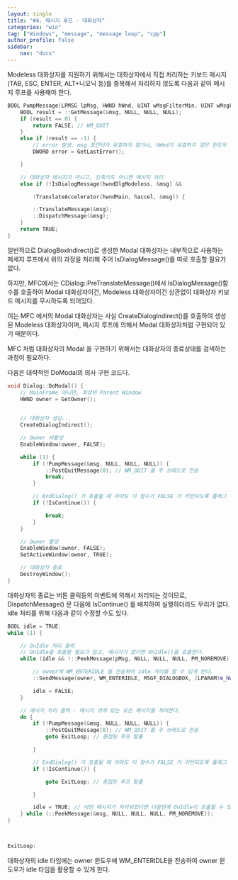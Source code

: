 ```yaml
---
layout: single
title: "#4. 메시지 루프 - 대화상자"
categories: "win"
tag: ["Windows", "message", "message loop", "cpp"]
author_profile: false
sidebar: 
    nav: "docs"
---
```


Modeless 대화상자를 지원하기 위해서는 대화상자에서 직접 처리하는 키보드 메시지(TAB, ESC, ENTER, ALT+니모닉 등)를 중복해서 처리하지 않도록 다음과 같이 메시지 루프를 사용해야 한다.

```cpp
BOOL PumpMessage(LPMSG lpMsg, HWND hWnd, UINT wMsgFilterMin, UINT wMsgFilterMax) {
    BOOL result = ::GetMessage(&msg, NULL, NULL, NULL);
    if (result == 0) {
        return FALSE; // WM_QUIT
    }
    else if (result == -1) {
        // error 발생. msg 포인터가 유효하지 않거나, hWnd가 유효하지 않은 윈도우 핸들인 경우
        DWORD error = GetLastError();

    }

    // 대화상자 메시지가 아니고, 단축키도 아니면 메시지 처리
    else if (!IsDialogMessage(hwndDlgModeless, &msg) &&

        !TranslateAccelerator(hwndMain, haccel, &msg)) {        

        ::TranslateMessage(&msg);
        ::DispatchMessage(&msg);
    }
    return TRUE;
}
```

일반적으로 DialogBoxIndirect()로 생성한 Modal 대화상자는 내부적으로 사용하는 메세지 루프에서 위의 과정을 처리해 주어 IsDialogMessage()를 따로 호출할 필요가 없다.

하지만, MFC에서는 CDialog::PreTranslateMessage()에서 IsDialogMessage()함수를 호출하여 Modal 대화상자이건, Modeless 대화상자이건 상관없이 대화상자 키보드 메시지를 무시하도록 되어있다.

이는 MFC 에서의 Modal 대화상자는 사실 CreateDialogIndirect()를 호출하여 생성된 Modeless 대화상자이며, 메시지 루프에 의해서 Modal 대화상자처럼 구현되어 있기 때문이다.

MFC 처럼 대화상자의 Modal 을 구현하기 위해서는 대화상자의 종료상태를 검색하는 과정이 필요하다.

다음은 대략적인 DoModal의 의사 구현 코드다.

 
```cpp
void Dialog::DoModal() {
    // MainFrame 아니면, 최상위 Parent Window
    HWND owner = GetOwner();

 
    // 대화상자 생성...
    CreateDialogIndirect();

    // Owner 비활성
    EnableWindow(owner, FALSE);

    while (1) {
        if (!PumpMessage(&msg, NULL, NULL, NULL)) {
            ::PostQuitMessage(0); // WM_QUIT 를 주 쓰레드로 전송
            break;
        }

        // EndDialog() 가 호출될 때 아마도 이 함수가 FALSE 가 리턴되도록 플래그 설정을 해야 한다.
        if (!IsContinue()) {  

            break;
        }
    }

    // Owner 활성
    EnableWindow(owner, FALSE);
    SetActiveWindow(owner, TRUE);

    // 대화상자 종료
    DestroyWindow();
}
```

대화상자의 종료는 버튼 클릭등의 이벤트에 의해서 처리되는 것이므로, DispatchMessage() 문 다음에 IsContinue() 를 배치하여 실행하더라도 무리가 없다.
idle 처리를 위해 다음과 같이 수정할 수도 있다.

 
```cpp
BOOL idle = TRUE;
while (1) {

    // OnIdle 처리 블럭
    // OnIdle을 호출할 필요가 있고, 메시지가 없다면 OnIdle()을 호출한다.
    while (idle && !::PeekMessage(pMsg, NULL, NULL, NULL, PM_NOREMOVE)) {

        // owner에 WM_ENTERIDLE 을 전송하여 idle 처리를 할 수 있게 한다.
        ::SendMessage(owner, WM_ENTERIDLE, MSGF_DIALOGBOX, (LPARAM)m_hWnd);

        idle = FALSE;
    }

    // 메시지 처리 블럭 - 메시지 큐에 있는 모든 메시지를 처리한다.
    do {
        if (!PumpMessage(&msg, NULL, NULL, NULL)) {
            ::PostQuitMessage(0); // WM_QUIT 를 주 쓰레드로 전송
            goto ExitLoop; // 중첩된 루프 탈출

        }

        // EndDialog() 가 호출될 때 아마도 이 함수가 FALSE 가 리턴되도록 플래그 설정을 해야 한다.
        if (!IsContinue()) {  

            goto ExitLoop; // 중첩된 루프 탈출

        }

        idle = TRUE; // 어떤 메시지가 처리되었다면 다음번에 OnIdle이 호출될 수 있게 한다.
    } while (::PeekMessage(&msg, NULL, NULL, NULL, PM_NOREMOVE));
}

 

ExitLoop:
```
 

대화상자의 idle 타임에는 owner 윈도우에 WM_ENTERIDLE을 전송하여 owner 윈도우가 idle 타임을 활용할 수 있게 한다.

 
